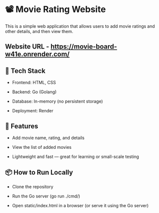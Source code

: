 # 📽️ Movie Rating Website
This is a simple web application that allows users to add movie ratings and other details, and then view them.

## Website URL - https://movie-board-w41e.onrender.com/

## 🔧 Tech Stack
- Frontend: HTML, CSS

- Backend: Go (Golang)

- Database: In-memory (no persistent storage)

- Deployment: Render

## 🚀 Features
- Add movie name, rating, and details

- View the list of added movies

- Lightweight and fast — great for learning or small-scale testing

## 📦 How to Run Locally
- Clone the repository

- Run the Go server (go run ./cmd/)

- Open static/index.html in a browser (or serve it using the Go server)


